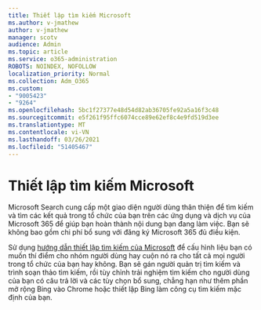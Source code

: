 ```yaml
---
title: Thiết lập tìm kiếm Microsoft
ms.author: v-jmathew
author: v-jmathew
manager: scotv
audience: Admin
ms.topic: article
ms.service: o365-administration
ROBOTS: NOINDEX, NOFOLLOW
localization_priority: Normal
ms.collection: Adm_O365
ms.custom:
- "9005423"
- "9264"
ms.openlocfilehash: 5bc1f27377e48d54d82ab36705fe92a5a16f3c48
ms.sourcegitcommit: e5f261f95ffc6074cce89e62ef8c4e9fd519d3ee
ms.translationtype: MT
ms.contentlocale: vi-VN
ms.lasthandoff: 03/26/2021
ms.locfileid: "51405467"
---
```

# <a name="set-up-microsoft-search"></a>Thiết lập tìm kiếm Microsoft

Microsoft Search cung cấp một giao diện người dùng thân thiện để tìm kiếm và tìm các kết quả trong tổ chức của bạn trên các ứng dụng và dịch vụ của Microsoft 365 để giúp bạn hoàn thành nội dung bạn đang làm việc. Bạn sẽ không bao gồm chi phí bổ sung với đăng ký Microsoft 365 đủ điều kiện.

Sử dụng [hướng dẫn thiết lập tìm kiếm của Microsoft](https://go.microsoft.com/fwlink/?linkid=2156919) để cấu hình liệu bạn có muốn thí điểm cho nhóm người dùng hay cuộn nó ra cho tất cả mọi người trong tổ chức của bạn hay không. Bạn sẽ gán người quản trị tìm kiếm và trình soạn thảo tìm kiếm, rồi tùy chỉnh trải nghiệm tìm kiếm cho người dùng của bạn có câu trả lời và các tùy chọn bổ sung, chẳng hạn như thêm phần mở rộng Bing vào Chrome hoặc thiết lập Bing làm công cụ tìm kiếm mặc định của bạn.
